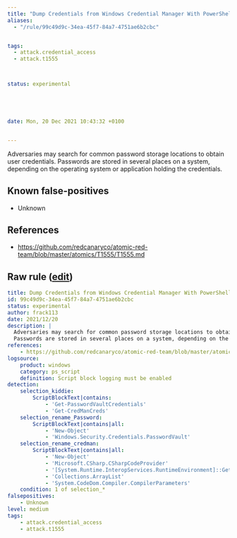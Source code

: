 ```yaml
---
title: "Dump Credentials from Windows Credential Manager With PowerShell"
aliases:
  - "/rule/99c49d9c-34ea-45f7-84a7-4751ae6b2cbc"


tags:
  - attack.credential_access
  - attack.t1555



status: experimental





date: Mon, 20 Dec 2021 10:43:32 +0100


---
```


Adversaries may search for common password storage locations to obtain user credentials.
Passwords are stored in several places on a system, depending on the operating system or application holding the credentials.


<!--more-->


## Known false-positives

* Unknown



## References

* https://github.com/redcanaryco/atomic-red-team/blob/master/atomics/T1555/T1555.md


## Raw rule ([edit](https://github.com/SigmaHQ/sigma/edit/master/rules/windows/powershell/powershell_script/posh_ps_dump_password_windows_credential_manager.yml))
```yaml
title: Dump Credentials from Windows Credential Manager With PowerShell
id: 99c49d9c-34ea-45f7-84a7-4751ae6b2cbc
status: experimental
author: frack113
date: 2021/12/20
description: |
  Adversaries may search for common password storage locations to obtain user credentials.
  Passwords are stored in several places on a system, depending on the operating system or application holding the credentials.
references:
    - https://github.com/redcanaryco/atomic-red-team/blob/master/atomics/T1555/T1555.md
logsource:
    product: windows
    category: ps_script
    definition: Script block logging must be enabled
detection:
    selection_kiddie:
        ScriptBlockText|contains: 
            - 'Get-PasswordVaultCredentials'
            - 'Get-CredManCreds'
    selection_rename_Password:
        ScriptBlockText|contains|all:
            - 'New-Object'
            - 'Windows.Security.Credentials.PasswordVault'
    selection_rename_credman:
        ScriptBlockText|contains|all:
            - 'New-Object'
            - 'Microsoft.CSharp.CSharpCodeProvider'
            - '[System.Runtime.InteropServices.RuntimeEnvironment]::GetRuntimeDirectory())'
            - 'Collections.ArrayList'
            - 'System.CodeDom.Compiler.CompilerParameters'
    condition: 1 of selection_*
falsepositives:
    - Unknown
level: medium
tags:
    - attack.credential_access
    - attack.t1555
```
